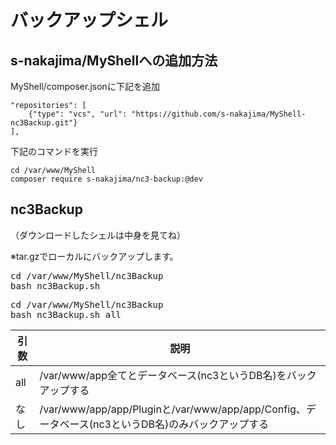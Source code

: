 # バックアップシェル

## s-nakajima/MyShellへの追加方法

MyShell/composer.jsonに下記を追加
~~~~
"repositories": [
    {"type": "vcs", "url": "https://github.com/s-nakajima/MyShell-nc3Backup.git"}
],
~~~~

下記のコマンドを実行
~~~~
cd /var/www/MyShell
composer require s-nakajima/nc3-backup:@dev
~~~~


## nc3Backup
（ダウンロードしたシェルは中身を見てね）

※tar.gzでローカルにバックアップします。

<pre>
cd /var/www/MyShell/nc3Backup
bash nc3Backup.sh
</pre>

<pre>
cd /var/www/MyShell/nc3Backup
bash nc3Backup.sh all
</pre>


| 引数           | 説明                                  |
| -------------- | ------------------------------------- |
| all            | /var/www/app全てとデータベース(nc3というDB名)をバックアップする |
| なし           | /var/www/app/app/Pluginと/var/www/app/app/Config、データベース(nc3というDB名)のみバックアップする |

